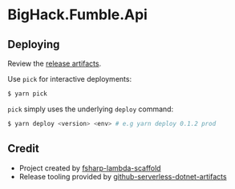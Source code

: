# BigHack.Fumble.Api

## Deploying

Review the [release artifacts](https://github.com/totallymoney/BigHack.Fumble.Api).

Use `pick` for interactive deployments:

```bash
$ yarn pick
```

`pick` simply uses the underlying `deploy` command:

```bash
$ yarn deploy <version> <env> # e.g yarn deploy 0.1.2 prod
```

## Credit

* Project created by [fsharp-lambda-scaffold](https://github.com/mediaingenuity/fsharp-lambda-scaffold)
* Release tooling provided by [github-serverless-dotnet-artifacts](https://github.com/totallymoney/github-serverless-dotnet-artifacts)
